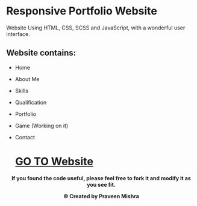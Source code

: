 # Responsive Portfolio Website 

Website Using HTML, CSS, SCSS and JavaScript, with a wonderful user interface.

## Website contains: 

- Home
- About Me
- Skills
- Qualification
- Portfolio
- Game (Working on it)
- Contact

  # [GO TO Website](https://mishraji566.github.io/Portfolio)

<p align="center"><b>If you found the code useful, please feel free to fork it and modify it as you see fit.</p? <br>




<p align="center"><b>© Created by Praveen Mishra</b></p?
